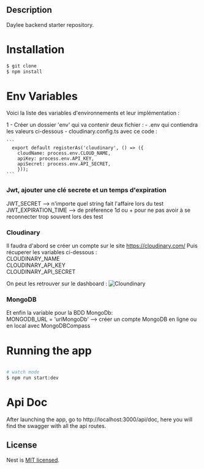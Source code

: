 ## Description

Daylee backend starter repository.

# Installation

```bash
$ git clone
$ npm install
```

# Env Variables

Voici la liste des variables d'environnements et leur implémentation :

1 - Créer un dossier 'env' qui va contenir deux fichier :
    - .env qui contiendra les valeurs ci-dessous
    - cloudinary.config.ts avec ce code : 

    ```
      export default registerAs('cloudinary', () => ({
        cloudName: process.env.CLOUD_NAME,
        apiKey: process.env.API_KEY,
        apiSecret: process.env.API_SECRET,
        }));
    ```


### Jwt, ajouter une clé secrete et un temps d'expiration
JWT_SECRET --> n'importe quel string fait l'affaire lors du test <br />
JWT_EXPIRATION_TIME --> de préference 1d ou + pour ne pas avoir à se reconnecter trop souvent lors des test <br />

### Cloudinary
Il faudra d'abord se créer un compte sur le site https://cloudinary.com/
Puis récuperer les variables ci-dessous :  <br />
CLOUDINARY_NAME <br />
CLOUDINARY_API_KEY <br />
CLOUDINARY_API_SECRET <br />

On peut les retrouver sur le dashboard :
![Cloundinary](https://cloudinary-res.cloudinary.com/image/upload/bo_1px_solid_gray/f_auto/q_auto/docs/prod_env_credentials.png)

### MongoDB
Et enfin la variable pour la BDD MongoDb: <br />
MONGODB_URL = 'urlMongoDb' --> créer un compte MongoDB en ligne ou en local avec MongoDBCompass


# Running the app

```bash

# watch mode
$ npm run start:dev

```

# Api Doc

After launching the app, go to http://localhost:3000/api/doc, here you will find the swagger with all the api routes.

## License

Nest is [MIT licensed](LICENSE).
